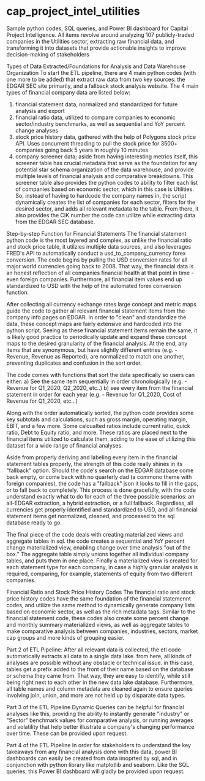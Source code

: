 # cap_project_intel_utilities
Sample python codes, SQL queries, and Power BI dashboard for Capital Project Intelligence. All items revolve around analyzing 107 publicly-traded companies in the Utilities sector, extracting raw financial data, and transforming it into datasets that provide actionable insights to improve decision-making of stakeholders


Types of Data Extracted/Foundations for Analysis and Data Warehouse Organization
To start the ETL pipeline, there are 4 main python codes (with one more to be added) that extract raw data from two key sources: the EDGAR SEC site primarily, and a fallback stock analysis website. The 4 main types of financial company data are listed below:
  1) financial statement data, normalized and standardized for future analysis and export
  2) financial ratio data, utilized to compare companies to economic sector/industry benchmarks, as well as sequential and YoY percent change analyses
  3) stock price history data, gathered with the help of Polygons stock price API.  Uses concurrent threading to pull the stock price for 3500+ companies going back 5 years in roughly 10 minutes
  4) company screener data; aside from having interesting metrics itself, this screener table has crucial metadata that serve as the foundation for any potential star schema organization of the data warehouse, and provide multiple levels of financial analysis and comparative breakdowns. This screener table also provides the python codes to ability to filter each list of companies based on economic sector, which in this case is Utilities. So, instead of having to hardcode the company names in, the script dynamically creates the list of companies for each sector, filters for the desired sector, and adds all relevant metadata to the table. From there, it also provides the CIK number the code can utilize while extracting data from the EDGAR SEC database.


Step-by-step Function for Financial Statements
The financial statement python code is the most layered and complex, as unlike the financial ratio and stock price table, it utilzies multiple data sources, and also leverages FRED's API to automatically conduct a usd_to_company_currency forex conversion. The code begins by pulling the USD conversion rates for all major world currencies going back to 2008. That way, the financial data is an honest reflection of all companies financial health at that point in time - even foreign companies. Furthermore, all financial item values end up standardized to USD with the help of the automated forex conversion function.

After collecting all currency exchange rates  large concept and metric maps guide the code to gather all relevant financial statement items from the company info pages on EDGAR. In order to "clean" and standardize the data, these concept maps are fairly extensive and hardcoded into the python script. Seeing as these financial statement items remain the same, it is likely good practice to periodically update and expand these concept maps to the desired granularity of the financial analysis. At the end, any items that are synonymous, but have slightly different entries (e.g. - Revenue, Revenue as Reported), are normalized to match one another, preventing duplicates and confusion in the sort order.

The code comes with functions that sort the data specifically so users can either:
a) See the same item sequentially in order chronologically (e.g. - Revenue for Q1_2020, Q2_2020, etc..)
b) see every item from the financial statement in order for each year (e.g. - Revenue for Q1_2020, Cost of Revenue for Q1_2020, etc...)

Along with the order automatically sorted, the python code provides some key subtotals and calculations, such as gross margin, operating margin, EBIT, and a few more.  Some calcualted ratios include current ratio, quick ratio, Debt to Equity ratio, and more.  These ratios are placed next to the financial items utilized to calculate them, adding to the ease of utilizing this dataset for a wide range of financial analyses.

Aside from properly deriving and labeling every item in the financial statement tables properly, the strength of this code really shines in its "fallback" option. Should the code's search on the EDGAR database come back empty, or come back with no quarterly dad (a commono theme with foreign companies), the code has a "fallback" json it looks to fill in the gaps, or to fall back to completely. This process is done gracefully, with the code understand exactly what to do for each of the three possible scenarios: an all-EDGAR extraction, a hybrid extraction, or a full fallback.  Regardless, all currencies get properly identified and standardized to USD, and all financial statement items get normalized, cleaned, and processed to the sql database ready to go.

The final piece of the code deals with creating materialized views and aggregate tables in sql. the code creates a sequential and YoY percent change materialized view, enabling change over time analysis "out of the box." The aggregate table simply unions together all individual company tables, and puts them in one place. Finally a materialized view is created for each statement type for each company, in case a highly granular analysis is required, comparing, for example, statements of equity from two different companies.


Financial Ratio and Stock Price History Codes
The financial ratio and stock price history codes have the same foundation of the financial statemennt codes, and utilize the same method to dynamically generate company lists based on economic sector, as well as the rich metadata tags. Similar to the financial statement code, these codes also create some percent change and monthly summary materialized views, as well as aggregate tables to make comparative analysis between companies, industries, sectors, market cap groups and more kinds of grouping easier. 





Part 2 of ETL Pipeline:
After all relevant data is collected, the etl code automatically extracts all data to a single data lake.  from here, all kinds of analyses are possible without any obstacle or technical issue. in this case, tables get a prefix added to the front of their name based on the database or schema they came from.  That way, they are easy to identify, while still being right next to each other in the new data lake database. Furthermore, all table names and column metadata are cleaned again to ensure queries involving join, union, and more are not held up by disparate data types.


Part 3 of the ETL Pipeline
Dynamic Queries can be helpful for financial analyses like this, providing the ability to instantly generate "industry" or "Sector" benchmark values for comparative analysis, or running averages and volatility that help better illustrate a company's changing performance over time. These can be provided upon request.


Part 4 of the ETL Pipeline
In order for stakeholders to understand the key takeaways from any financial analysis done with this data, power BI dashboards can easily be created from data imoprted by sql, and in conjunction with python library like matplotlib and seaborn.  Like the SQL queries, this Power BI dashboard will gladly be provided upon request.

